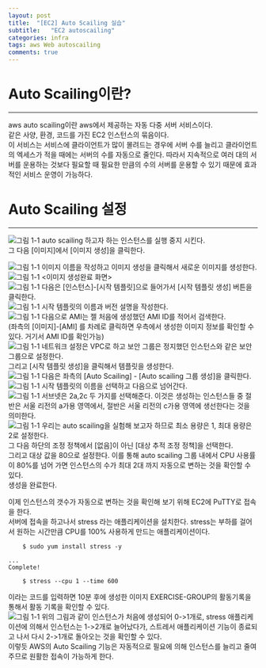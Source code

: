 ```yaml
---
layout: post
title:  "[EC2] Auto Scailing 실습"
subtitle:   "EC2 autoscailing"
categories: infra
tags: aws Web autoscailing
comments: true
---
```


# Auto Scailing이란?
---
aws auto scailing이란 aws에서 제공하는 자동 다중 서버 서비스이다.   
같은 사양, 환경, 코드를 가진 EC2 인스턴스의 묶음이다.  
이 서비스는 서비스에 클라이언트가 많이 몰려드는 경우에 서버 수를 늘리고 클라이언트의 엑세스가 적을 때에는 서버의 수를 자동으로 줄인다. 따라서 지속적으로 여러 대의 서버를 운용하는 것보다 필요할 때 필요한 만큼의 수의 서버를 운용할 수 있기 때문에 효과적인 서비스 운영이 가능하다.  
  
# Auto Scailing 설정
---
  ![그림 1-1](http://jin-hw.github.io/assets/img/aws/2020-09-14/1-1.PNG)
auto scailing 하고자 하는 인스턴스를 실행 중지 시킨다.  
그 다음 [이미지]에서 [이미지 생성]을 클릭한다.  

  ![그림 1-1](http://jin-hw.github.io/assets/img/aws/2020-09-14/1-2.PNG)
이미지 이름을 작성하고 이미지 생성을 클릭해서 새로운 이미지를 생성한다.  
  ![그림 1-1](http://jin-hw.github.io/assets/img/aws/2020-09-14/1-3.PNG)
<이미지 생성완료 화면>  
  ![그림 1-1](http://jin-hw.github.io/assets/img/aws/2020-09-14/1-4.PNG)
다음은 [인스턴스]-[시작 템플릿]으로 들어가서 [시작 템플릿 생성] 버튼을 클릭한다.  
  ![그림 1-1](http://jin-hw.github.io/assets/img/aws/2020-09-14/1-5.PNG)
시작 템플릿의 이름과 버전 설명을 작성한다.  
  ![그림 1-1](http://jin-hw.github.io/assets/img/aws/2020-09-14/1-6.PNG)
다음으로 AMI는 젤 처음에 생성했던 AMI ID를 적어서 검색한다.  
(좌측의 [이미지]-[AMI] 를 차례로 클릭하면 우측에서 생성한 이미지 정보를 확인할 수 있다. 거기서 AMI ID를 확인가능)  
  ![그림 1-1](http://jin-hw.github.io/assets/img/aws/2020-09-14/1-7.PNG)
네트워크 설정은 VPC로 하고 보안 그룹은 정지했던 인스턴스와 같은 보안그룹으로 설정한다.  
그리고 [시작 템플릿 생성]을 클릭해서 템플릿을 생성한다.    
  ![그림 1-1](http://jin-hw.github.io/assets/img/aws/2020-09-14/1-8.PNG)
다음은 좌측의 [Auto Scailing] - [Auto scailing 그룹 생성]을 클릭한다.   
  ![그림 1-1](http://jin-hw.github.io/assets/img/aws/2020-09-14/1-9.PNG)
시작 템플릿의 이름을 선택하고 다음으로 넘어간다.  
  ![그림 1-1](http://jin-hw.github.io/assets/img/aws/2020-09-14/1-10.PNG)
서브넷은 2a,2c 두 가지를 선택해준다. 이것은 생성하는 인스턴스들 중 절반은 서울 리전의 a가용 영역에서, 절반은 서울 리전의 c가용 영역에 생선한다는 것을 의미한다.  
  ![그림 1-1](http://jin-hw.github.io/assets/img/aws/2020-09-14/1-1.PNG)
우리는 auto scailing을 실험해 보고자 하므로 최소 용량은 1, 최대 용량은 2로 설정한다.  
그 다음 하단의 조정 정책에서 [없음]이 아닌 [대상 추적 조정 정책]을 선택한다.  
그리고 대상 값을 80으로 설정한다. 이를 통해 auto scailing 그룹 내에서 CPU 사용률이 80%를 넘어 가면 인스턴스의 수가 최대 2대 까지 자동으로 변하는 것을 확인할 수 있다.  
생성을 완료한다.  
  
이제 인스턴스의 갯수가 자동으로 변하는 것을 확인해 보기 위해 EC2에 PuTTY로 접속을 한다.  
서버에 접속을 하고나서 stress 라는 애플리케이션을 설치한다. stress는 부하를 걸어서 원하는 시간만큼 CPU를 100% 사용하게 만드는 애플리케이션이다.  
```git
	$ sudo yum install stress -y

...
Complete!

	$ stress --cpu 1 --time 600
```
이라는 코드를 입력하면 10분 후에 생성한 이미지 EXERCISE-GROUP의 활동기록을 통해서 활동 기록을 확인할 수 있다.  
  ![그림 1-1](http://jin-hw.github.io/assets/img/aws/2020-09-14/1-12.PNG)
위의 그림과 같이 인스턴스가 처음에 생성되어 0->1개로, stress 애플리케이션에 의해서 인스턴스는 1->2개로 늘어났다가, 스트레서 애플리케이션 기능이 종료되고 나서 다시 2->1개로 돌아오는 것을 확인할 수 있다.  
이렇듯 AWS의 Auto Scailing 기능은 자동적으로 필요에 의해 인스턴스를 늘리고 줄여주므로 원활한 접속이 가능하게 한다.  